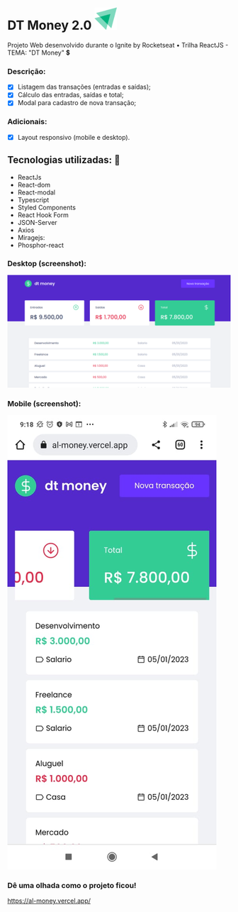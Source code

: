 # DT Money 2.0 <img src='https://github.com/jfernandesdev/dt-money-2/blob/dc7fe73c37a5a802b1d2795b94618ec6150a25e3/public/favicon.svg' width='50px' />

Projeto Web desenvolvido durante o Ignite by Rocketseat • Trilha ReactJS - TEMA: "DT Money" 💲

### Descrição:

- [x] Listagem das transações (entradas e saídas);
- [x] Cálculo das entradas, saídas e total;
- [x] Modal para cadastro de nova transação;

### Adicionais:
- [x] Layout responsivo (mobile e desktop).


## Tecnologias utilizadas: 🚀

- ReactJs 
- React-dom 
- React-modal
- Typescript
- Styled Components 
- React Hook Form 
- JSON-Server 
- Axios
- Miragejs: 
- Phosphor-react


### Desktop (screenshot):
<img src="./src/assets/Desktop.png" />


### Mobile (screenshot):
<img src="./src/assets/Mobile.jpeg" />


### Dê uma olhada como o projeto ficou!

https://al-money.vercel.app/

<br>
